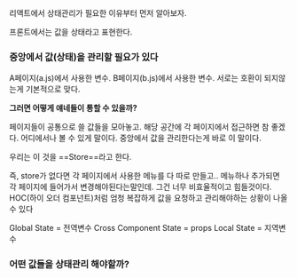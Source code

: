 
리액트에서 상태관리가 필요한 이유부터 먼저 알아보자.

프론트에서는 값을 상태라고 표현한다.

### 중앙에서 값(상태)을 관리할 필요가 있다

A페이지(a.js)에서 사용한 변수.
B페이지(b.js)에서 사용한 변수.
서로는 호환이 되지않는게 기본적으로 맞다.

**그러면 어떻게 얘네들이 통할 수 있을까?**

페이지들이 공통으로 쓸 값들을 모아놓고. 
해당 공간에 각 페이지에서 접근하면 참 좋겠다.
어디에서나 볼 수 있게 말이다.
중앙에서 값을 관리한다는게 바로 이 말이다.

우리는 이 것을 ==Store==라고 한다.

즉, store가 없다면 각 페이지에서 사용한 메뉴를 다 따로 만들고.. 메뉴하나 추가되면 각 페이지에 들어가서 변경해야된다는말인데. 그건 너무 비효율적이고 힘들것이다. 
HOC(하이 오더 컴포넌트)처럼 엄청 복잡하게 값을 요청하고 관리해야하는 상황이 나올 수 있다


Global State = 전역변수
Cross Component State =  props
Local State = 지역변수



### 어떤 값들을 상태관리 해야할까?



